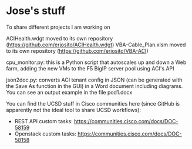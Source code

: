 # Jose's stuff
To share different projects I am working on

ACIHealth.wdgt moved to its own repository (https://github.com/erjosito/ACIHealth.wdgt)
VBA-Cable_Plan.xlsm moved to its own repository (https://github.com/erjosito/VBA-ACI)

cpu_monitor.py: this is a Python script that autoscales up and down a Web farm, adding the new VMs to the F5 BigIP server pool using ACI's API

json2doc.py: converts ACI tenant config in JSON (can be generated with the Save As function in the GUI) in a Word document including diagrams. You can see an output example in the file pod1.docx

You can find the UCSD stuff in Cisco communities here (since GitHub is apparently not the ideal tool to share UCSD workflows):
- REST API custom tasks: https://communities.cisco.com/docs/DOC-58159
- Openstack custom tasks: https://communities.cisco.com/docs/DOC-58158

